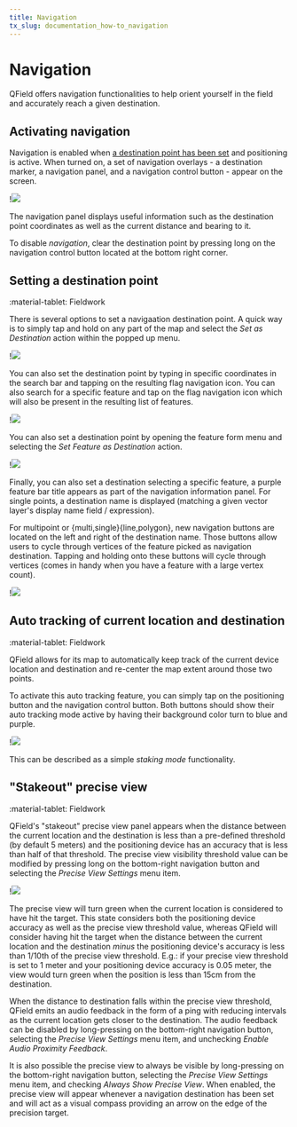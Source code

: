 ```yaml
---
title: Navigation
tx_slug: documentation_how-to_navigation
---
```


# Navigation

QField offers navigation functionalities to help orient yourself in the field and accurately reach a given destination.

## Activating navigation

Navigation is enabled when [a destination point has been set](#setting-a-destination-point) and positioning is active.
When turned on, a set of navigation overlays - a destination marker, a navigation panel, and a navigation control button - appear on the screen.

!![](../assets/images/navigation.png)

The navigation panel displays useful information such as the destination point coordinates as well as the current distance and bearing to it.

To disable *navigation*, clear the destination point by pressing long on the navigation control button located at the bottom right corner.

## Setting a destination point
:material-tablet: Fieldwork

There is several options to set a navigaation destination point.
A quick way is to simply tap and hold on any part of the map and select the *Set as Destination* action within the popped up menu.

!![](../assets/images/navigation-add-from-touch.png)

You can also set the destination point by typing in specific coordinates in the search bar and tapping on the resulting flag navigation icon.
You can also search for a specific feature and tap on the flag navigation icon which will also be present in the resulting list of features.

!![](../assets/images/navigation-search-bar.png)

You can also set a destination point by opening the feature form menu and selecting the *Set Feature as Destination* action.

!![](../assets/images/navigation-destination-feature-form.png)

Finally, you can also set a destination selecting a specific feature, a purple feature bar title appears as part of the navigation information panel.
For single points, a destination name is displayed (matching a given vector layer's display name field / expression).

For multipoint or {multi,single}{line,polygon}, new navigation buttons are located on the left and right of the destination name.
Those buttons allow users to cycle through vertices of the feature picked as navigation destination.
Tapping and holding onto these buttons will cycle through vertices (comes in handy when you have a feature with a large vertex count).

!![](../assets/images/navigation-polygon.webp)

## Auto tracking of current location and destination
:material-tablet: Fieldwork

QField allows for its map to automatically keep track of the current device location and destination and re-center the map extent around those two points.

To activate this auto tracking feature, you can simply tap on the positioning button and the navigation control button.
Both buttons should show their auto tracking mode active by having their background color turn to blue and purple.

!![](../assets/images/navigation-auto-tracking.png)

This can be described as a simple *staking mode* functionality.

## "Stakeout" precise view
:material-tablet: Fieldwork

QField's "stakeout" precise view panel appears when the distance between the current location and the destination is less than a pre-defined threshold (by default 5 meters) and the positioning device has an accuracy that is less than half of that threshold.
The precise view visibility threshold value can be modified by pressing long on the bottom-right navigation button and selecting the *Precise View Settings* menu item.

!![](../assets/images/navigation-precise-view.webp)

The precise view will turn green when the current location is considered to have hit the target.
This state considers both the positioning device accuracy as well as the precise view threshold value, whereas QField will consider having hit the target when the distance between the current location and the destination *minus* the positioning device's accuracy is less than 1/10th of the precise view threshold.
E.g.: if your precise view threshold is set to 1 meter and your positioning device accuracy is 0.05 meter, the view would turn green when the position is less than 15cm from the destination.

When the distance to destination falls within the precise view threshold, QField emits an audio feedback in the form of a ping with reducing intervals as the current location gets closer to the destination. The audio feedback can be disabled by long-pressing on the bottom-right navigation button, selecting the *Precise View Settings* menu item, and unchecking *Enable Audio Proximity Feedback*.

It is also possible the precise view to always be visible by long-pressing on the bottom-right navigation button, selecting the *Precise View Settings* menu item, and checking *Always Show Precise View*. When enabled, the precise view will appear whenever a navigation destination has been set and will act as a visual compass providing an arrow on the edge of the precision target.
